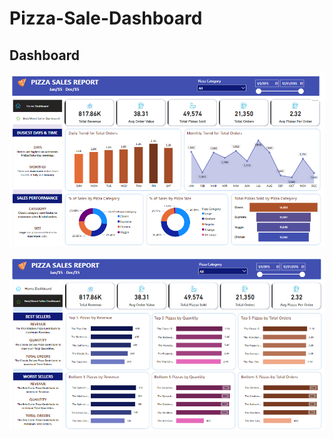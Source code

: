 # Pizza-Sale-Dashboard
## Dashboard 
![image](https://github.com/sandeeprawat20/Pizza-Sale-Dashboard/blob/main/Pizza%20Sales%20%20Data%20%20Analysis-%20SQL%2BPowerBI%2BExcel/Home%20Dashboard.png)

![image](https://github.com/sandeeprawat20/Pizza-Sale-Dashboard/blob/main/Pizza%20Sales%20%20Data%20%20Analysis-%20SQL%2BPowerBI%2BExcel/Selller%20Dashboard.png)
